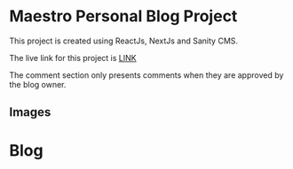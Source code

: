 # Maestro Personal Blog Project

This project is created using ReactJs, NextJs and Sanity CMS.

The live link for this project is [LINK](https://maestro-sanity-blog.vercel.app/)

The comment section only presents comments when they are approved by the blog owner.


## Images
# Blog
